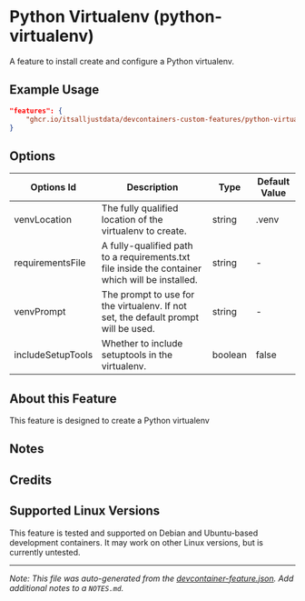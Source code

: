 
# Python Virtualenv (python-virtualenv)

A feature to install create and configure a Python virtualenv.

## Example Usage

```json
"features": {
    "ghcr.io/itsalljustdata/devcontainers-custom-features/python-virtualenv:1": {}
}
```

## Options

| Options Id | Description | Type | Default Value |
|-----|-----|-----|-----|
| venvLocation | The fully qualified location of the virtualenv to create. | string | .venv |
| requirementsFile | A fully-qualified path to a requirements.txt file inside the container which will be installed. | string | - |
| venvPrompt | The prompt to use for the virtualenv. If not set, the default prompt will be used. | string | - |
| includeSetupTools | Whether to include setuptools in the virtualenv. | boolean | false |

<!-- markdownlint-disable MD041 -->

## About this Feature

This feature is designed to create a Python virtualenv

## Notes



## Credits


## Supported Linux Versions

This feature is tested and supported on Debian and Ubuntu-based development containers. It may work on other Linux versions, but is currently untested.


---

_Note: This file was auto-generated from the [devcontainer-feature.json](https://github.com/itsalljustdata/devcontainers-custom-features/blob/main/src/python-virtualenv/devcontainer-feature.json).  Add additional notes to a `NOTES.md`._
